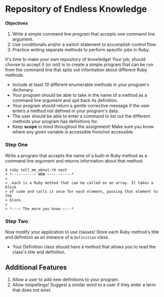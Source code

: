 # Repository of Endless Knowledge

#### Objectives

1. Write a simple command line program that accepts one command line argument.
2. Use conditionals and/or a switch statement to accomplish control flow.
3. Practice writing separate methods to perform specific jobs in Ruby.

It's time to make your own repository of knowledge! Your job, should choose to accept it (or not) is to create a simple program that can be run from the command line that spits out information about different Ruby methods.

  - Include at least 10 different enumerable methods in your program's dictionary.
  - Your program should be able to take in the name of a method as a command line argument and spit back its definition.
  - Your program should return a gentle corrective message if the user enters a method not defined in your program's data.
  - The user should be able to enter a command to list out the different methods your program has definitions for.
  - Keep **scope** in mind throughout the assignment! Make sure you know where any given variable is accessible from/not accessible.

### Step One

Write a program that accepts the name of a built-in Ruby method as a command line argument and returns information about that method.

```
$ ruby tell_me_about.rb each
> *----------~ WOW ~----------*
>
> .each is a Ruby method that can be called on an array. It takes a block
> of code and calls it once for each element, passing that element to the
> block.
>
> *---~ The more you know ~---*
```
### Step Two

Now modify your application to use classes! Store each Ruby method's title and definition as an instance of a `Definition` class.
- Your Definition class should have a method that allows you to read the class's title and definition.

## Additional Features

1. Allow a user to add new definitions to your program.
2. Allow mispellings! Suggest a similar word to a user if they enter a term that does not exist.
